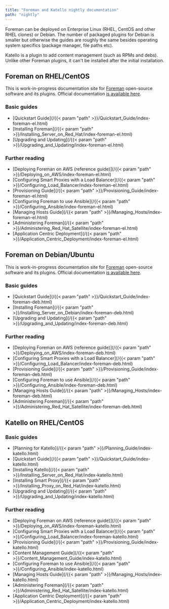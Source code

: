 ```yaml
---
title: "Foreman and Katello nightly documentation"
path: "nightly"
---
```


Foreman can be deployed on Enterprise Linux (RHEL, CentOS and other RHEL clones) or Debian. The number of packaged plugins for Debian is smaller but otherwise the guides are roughly the same besides operating system specifics (package manager, file paths etc).

Katello is a plugin to add content management (such as RPMs and debs). Unlike other Foreman plugins, it can't be installed after the initial installation.

## Foreman on RHEL/CentOS

This is work-in-progress documentation site for <a href="https://www.theforeman.org">Foreman</a> open-source software and its
plugins. Official documentation [is available here](https://theforeman.org/manuals/latest/index.html).

### Basic guides

* [Quickstart Guide](/{{< param "path" >}}/Quickstart_Guide/index-foreman-el.html)
* [Installing Foreman](/{{< param "path" >}}/Installing_Server_on_Red_Hat/index-foreman-el.html)
* [Upgrading and Updating](/{{< param "path" >}}/Upgrading_and_Updating/index-foreman-el.html)

### Further reading

* [Deploying Foreman on AWS (reference guide)](/{{< param "path" >}}/Deploying_on_AWS/index-foreman-el.html)
* [Configuring Smart Proxies with a Load Balancer](/{{< param "path" >}}/Configuring_Load_Balancer/index-foreman-el.html)
* [Provisioning Guide](/{{< param "path" >}}/Provisioning_Guide/index-foreman-el.html)
* [Configuring Foreman to use Ansible](/{{< param "path" >}}/Configuring_Ansible/index-foreman-el.html)
* [Managing Hosts Guide](/{{< param "path" >}}/Managing_Hosts/index-foreman-el.html)
* [Administering Foreman](/{{< param "path" >}}/Administering_Red_Hat_Satellite/index-foreman-el.html)
* [Application Centric Deployment](/{{< param "path" >}}/Application_Centric_Deployment/index-foreman-el.html)

## Foreman on Debian/Ubuntu

This is work-in-progress documentation site for <a href="https://www.theforeman.org">Foreman</a> open-source software and its
plugins. Official documentation [is available here](https://theforeman.org/manuals/latest/index.html).

### Basic guides

* [Quickstart Guide](/{{< param "path" >}}/Quickstart_Guide/index-foreman-deb.html)
* [Installing Foreman](/{{< param "path" >}}/Installing_Server_on_Debian/index-foreman-deb.html)
* [Upgrading and Updating](/{{< param "path" >}}/Upgrading_and_Updating/index-foreman-deb.html)

### Further reading

* [Deploying Foreman on AWS (reference guide)](/{{< param "path" >}}/Deploying_on_AWS/index-foreman-deb.html)
* [Configuring Smart Proxies with a Load Balancer](/{{< param "path" >}}/Configuring_Load_Balancer/index-foreman-deb.html)
* [Provisioning Guide](/{{< param "path" >}}/Provisioning_Guide/index-foreman-deb.html)
* [Configuring Foreman to use Ansible](/{{< param "path" >}}/Configuring_Ansible/index-foreman-deb.html)
* [Managing Hosts Guide](/{{< param "path" >}}/Managing_Hosts/index-foreman-deb.html)
* [Administering Foreman](/{{< param "path" >}}/Administering_Red_Hat_Satellite/index-foreman-deb.html)

## Katello on RHEL/CentOS

### Basic guides

* [Planning for Katello](/{{< param "path" >}}/Planning_Guide/index-katello.html)
* [Quickstart Guide](/{{< param "path" >}}/Quickstart_Guide/index-katello.html)
* [Installing Katello](/{{< param "path" >}}/Installing_Server_on_Red_Hat/index-katello.html)
* [Installing Smart Proxy](/{{< param "path" >}}/Installing_Proxy_on_Red_Hat/index-katello.html)
* [Upgrading and Updating](/{{< param "path" >}}/Upgrading_and_Updating/index-katello.html)

### Further reading

* [Deploying Foreman on AWS (reference guide)](/{{< param "path" >}}/Deploying_on_AWS/index-foreman-katello.html)
* [Configuring Smart Proxies with a Load Balancer](/{{< param "path" >}}/Configuring_Load_Balancer/index-foreman-katello.html)
* [Provisioning Guide](/{{< param "path" >}}/Provisioning_Guide/index-katello.html)
* [Content Management Guide](/{{< param "path" >}}/Content_Management_Guide/index-katello.html)
* [Configuring Foreman to use Ansible](/{{< param "path" >}}/Configuring_Ansible/index-katello.html)
* [Managing Hosts Guide](/{{< param "path" >}}/Managing_Hosts/index-katello.html)
* [Administering Foreman](/{{< param "path" >}}/Administering_Red_Hat_Satellite/index-katello.html)
* [Application Centric Deployment](/{{< param "path" >}}/Application_Centric_Deployment/index-katello.html)
